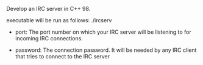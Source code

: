 Develop an IRC server in C++ 98.

executable will be run as follows:
./ircserv <port> <password>

- port: The port number on which your IRC server will be listening to for incoming
IRC connections.

- password: The connection password. It will be needed by any IRC client that tries
to connect to the IRC server
